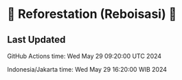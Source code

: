 
# 🌳 Reforestation (Reboisasi) 🌲

## Last Updated

GitHub Actions time: Wed May 29 09:20:00 UTC 2024

Indonesia/Jakarta time: Wed May 29 16:20:00 WIB 2024
